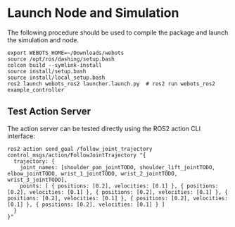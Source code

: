 # Launch Node and Simulation

The following procedure should be used to compile the package and launch the simulation and node.

```
export WEBOTS_HOME=~/Downloads/webots
source /opt/ros/dashing/setup.bash
colcon build --symlink-install
source install/setup.bash
source install/local_setup.bash
ros2 launch webots_ros2 launcher.launch.py  # ros2 run webots_ros2 example_controller
```

## Test Action Server

The action server can be tested directly using the ROS2 action CLI interface:

```
ros2 action send_goal /follow_joint_trajectory control_msgs/action/FollowJointTrajectory "{
  trajectory: {
    joint_names: [shoulder_pan_jointTODO, shoulder_lift_jointTODO, elbow_jointTODO, wrist_1_jointTODO, wrist_2_jointTODO, wrist_3_jointTODO],
    points: [ { positions: [0.2], velocities: [0.1] }, { positions: [0.2], velocities: [0.1] }, { positions: [0.2], velocities: [0.1] }, { positions: [0.2], velocities: [0.1] }, { positions: [0.2], velocities: [0.1] }, { positions: [0.2], velocities: [0.1] } ]
  }
}"
```
